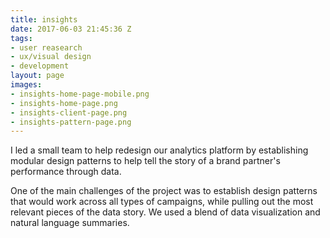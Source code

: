 ```yaml
---
title: insights
date: 2017-06-03 21:45:36 Z
tags:
- user reasearch
- ux/visual design
- development
layout: page
images:
- insights-home-page-mobile.png
- insights-home-page.png
- insights-client-page.png
- insights-pattern-page.png
---
```


I led a small team to help redesign our analytics platform by establishing modular design patterns to help tell the story of a brand partner's performance through data.

One of the main challenges of the project was to establish design patterns that would work across all types of campaigns, while pulling out the most relevant pieces of the data story. We used a blend of data visualization and natural language summaries.
